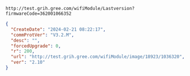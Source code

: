 `http://test.grih.gree.com/wifiModule/Lastversion?firmwareCode=362001066352`

```json
{
  "CreateDate": "2024-02-21 08:22:17",
  "commProtVer": "V3.2.M",
  "desc": "",
  "forcedUpgrade": 0,
  "r": 200,
  "url": "http://test.grih.gree.com/wifiModule/image/18923/1036320",
  "ver": "2.10"
}
```